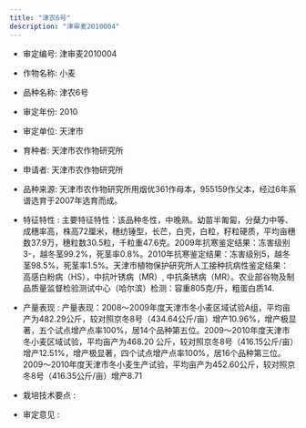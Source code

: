 ```yaml
---
title: "津农6号"
description: "津审麦2010004"
---
```

* 审定编号:  津审麦2010004

*  作物名称:  小麦

*  品种名称:  津农6号

*  审定年份:  2010

*  审定单位:  天津市

* 育种者:  天津市农作物研究所

*  申请者:  天津市农作物研究所

*  品种来源:  天津市农作物研究所用烟优361作母本，955159作父本，经过6年系谱选育于2007年选育而成。

*  特征特性 : 
主要特征特性：该品种冬性，中晚熟。幼苗半匍匐，分蘖力中等、成穗率高，株高72厘米，穗纺锤型，长芒，白壳，白粒，籽粒硬质，平均亩穗数37.9万，穗粒数30.5粒，千粒重47.6克。2009年抗寒鉴定结果：冻害级别3-，越冬茎99.2%，死茎率0.8%。2010年抗寒鉴定结果：冻害级别5，越冬茎98.5%，死茎率1.5%。天津市植物保护研究所人工接种抗病性鉴定结果：高感白粉病（HS），中抗叶锈病（MR）, 中抗条锈病（MR）。农业部谷物及制品质量监督检验测试中心（哈尔滨）检测：容重805克/升，粗蛋白质14.
 
*  产量表现 : 
产量表现：2008～2009年度天津市冬小麦区域试验A组，平均亩产为482.29公斤，较对照京冬8号（434.64公斤/亩）增产10.96%，增产极显著，五个试点增产点率100%，居14个品种第五位。2009～2010年度天津市冬小麦区域试验，平均亩产为468.20 公斤，较对照京冬8号（416.15公斤/亩）增产12.51%，增产极显著，四个试点增产点率100%，居16个品种第三位。2009～2010年度天津市冬小麦生产试验，平均亩产为452.60公斤，较对照京冬8号（416.35公斤/亩）增产8.71

*  栽培技术要点 : 


*  审定意见 : 


